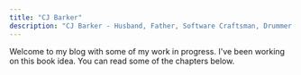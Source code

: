 ```yaml
---
title: "CJ Barker"
description: "CJ Barker - Husband, Father, Software Craftsman, Drummer and a gorilla in a man suit trying to make his way in life."
---
```

Welcome to my blog with some of my work in progress. I've been working on this book idea. You can read some of the chapters below.

